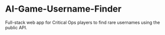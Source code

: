 # AI-Game-Username-Finder
Full-stack web app for Critical Ops players to find rare usernames using the public API.
